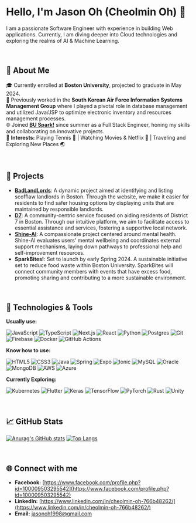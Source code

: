 # Hello, I'm Jason Oh (Cheolmin Oh) 👋

I am a passionate Software Engineer with experience in building Web applications. Currently, I am diving deeper into Cloud technologies and exploring the realms of AI & Machine Learning.

<br>

## 📌 About Me

🎓 Currently enrolled at **Boston University**, projected to graduate in May 2024.  
🔭 Previously worked in the **South Korean Air Force Information Systems Management Group** where I played a pivotal role in database management and utilized Java/JSP to optimize electronic inventory and resources management processes.  
🌐 Joined [**BU Spark!**](https://www.bu.edu/spark/) since summer as a Full Stack Engineer, honing my skills and collaborating on innovative projects.  
🌱 **Interests:** Playing Tennis 🎾 | Watching Movies & Netflix 🍿 | Traveling and Exploring New Places 🌏  

<br>

## 🚀 Projects

- **[BadLandLords](https://github.com/BU-Spark/se-bad-landlords)**: A dynamic project aimed at identifying and listing scofflaw landlords in Boston. Through the website, we make it easier for residents to find safer housing options by displaying units that are maintained by responsible landlords.
- **[D7](https://github.com/BU-Spark/se-d7-dashboard)**: A community-centric service focused on aiding residents of District 7 in Boston. Through our intuitive platform, we aim to facilitate access to essential assistance and services, fostering a supportive local network.
- **[Shine-AI](https://github.com/BU-Spark/se-shine-ai)**: A compassionate project centered around mental health. Shine-AI evaluates users' mental wellbeing and coordinates external support mechanisms, laying down pathways to professional help and self-improvement resources.
- **SparkBites!**: Set to launch by early Spring 2024. A sustainable initiative set to reduce food waste within Boston University. SparkBites will connect community members with events that have excess food, promoting sharing and contributing to a more sustainable environment.

<br>

## 🔨 Technologies & Tools

**Usually use:**

  ![JavaScript](https://img.shields.io/badge/javascript-%23323330.svg?style=for-the-badge&logo=javascript&logoColor=%23F7DF1E)
  ![TypeScript](https://img.shields.io/badge/typescript-%23007ACC.svg?style=for-the-badge&logo=typescript&logoColor=white)
  ![Next.js](https://img.shields.io/badge/next.js-000000?style=for-the-badge&logo=nextdotjs&logoColor=white)
  ![React](https://img.shields.io/badge/react-%2320232a.svg?style=for-the-badge&logo=react&logoColor=%2361DAFB)
  ![Python](https://img.shields.io/badge/python-3670A0?style=for-the-badge&logo=python&logoColor=ffdd54)
  ![Postgres](https://img.shields.io/badge/postgres-%23316192.svg?style=for-the-badge&logo=postgresql&logoColor=white)
  ![Git](https://img.shields.io/badge/git-%23F05033.svg?style=for-the-badge&logo=git&logoColor=white)
  ![Firebase](https://img.shields.io/badge/Firebase-039BE5?style=for-the-badge&logo=Firebase&logoColor=white)
  ![Docker](https://img.shields.io/badge/docker-%230db7ed.svg?style=for-the-badge&logo=docker&logoColor=white)
  ![GitHub Actions](https://img.shields.io/badge/github%20actions-%232671E5.svg?style=for-the-badge&logo=githubactions&logoColor=white)
  
**Know how to use:**

  ![HTML5](https://img.shields.io/badge/html5-%23E34F26.svg?style=for-the-badge&logo=html5&logoColor=white)
  ![CSS3](https://img.shields.io/badge/css3-%231572B6.svg?style=for-the-badge&logo=css3&logoColor=white)
  ![Java](https://img.shields.io/badge/java-%23ED8B00.svg?style=for-the-badge&logo=java&logoColor=white)
  ![Spring](https://img.shields.io/badge/spring-%236DB33F.svg?style=for-the-badge&logo=spring&logoColor=white)
  ![Expo](https://img.shields.io/badge/Expo-000020?style=for-the-badge&logo=expo&logoColor=white)
  ![Ionic](https://img.shields.io/badge/Ionic-3880FF?style=for-the-badge&logo=ionic&logoColor=white)
  ![MySQL](https://img.shields.io/badge/mysql-%2300f.svg?style=for-the-badge&logo=mysql&logoColor=white)
  ![Oracle](https://img.shields.io/badge/Oracle-F80000?style=for-the-badge&logo=oracle&logoColor=white)
  ![MongoDB](https://img.shields.io/badge/MongoDB-%234ea94b.svg?style=for-the-badge&logo=mongodb&logoColor=white)
  ![AWS](https://img.shields.io/badge/AWS-%23FF9900.svg?style=for-the-badge&logo=amazon-aws&logoColor=white)
  ![Azure](https://img.shields.io/badge/azure-%230072C6.svg?style=for-the-badge&logo=microsoft-azure&logoColor=white)
  
**Currently Exploring:** 

  ![Kubernetes](https://img.shields.io/badge/kubernetes-%23326ce5.svg?style=for-the-badge&logo=kubernetes&logoColor=white)
  ![Flutter](https://img.shields.io/badge/Flutter-02569B?style=for-the-badge&logo=flutter&logoColor=white)
  ![Keras](https://img.shields.io/badge/Keras-D00000?style=for-the-badge&logo=Keras&logoColor=white)
  ![TensorFlow](https://img.shields.io/badge/TensorFlow-%23FF6F00.svg?style=for-the-badge&logo=TensorFlow&logoColor=white)
  ![PyTorch](https://img.shields.io/badge/PyTorch-%23EE4C2C.svg?style=for-the-badge&logo=PyTorch&logoColor=white)
  ![Rust](https://img.shields.io/badge/rust-%23000000.svg?style=for-the-badge&logo=rust&logoColor=white)
  ![Unity](https://img.shields.io/badge/unity-%23000000.svg?style=for-the-badge&logo=unity&logoColor=white)

<br>

## 📈 GitHub Stats

[![Anurag's GitHub stats](https://github-readme-stats.vercel.app/api?username=jasonoh1998&count_private=true)](https://github.com/anuraghazra/github-readme-stats)
[![Top Langs](https://github-readme-stats.vercel.app/api/top-langs/?username=jasonoh1998&layout=compact&count_private=true)](https://github.com/anuraghazra/github-readme-stats)

<br>

## 🌐 Connect with me
- **Facebook:** [https://www.facebook.com/profile.php?id=100009503295542](https://www.facebook.com/profile.php?id=100009503295542)
- **LinkedIn:** [https://www.linkedin.com/in/cheolmin-oh-766b48262/](https://www.linkedin.com/in/cheolmin-oh-766b48262/)
- **Email:** jasonoh1998@gmail.com
